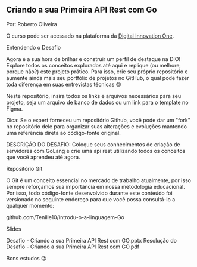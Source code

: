 ## Criando a sua Primeira API Rest com Go
Por: Roberto Oliveira 

O curso pode ser acessado na plataforma da [Digital Innovation One](https://digitalinnovation.one/).

Entendendo o Desafio
 
Agora é a sua hora de brilhar e construir um perfil de destaque na DIO! Explore todos os conceitos explorados até aqui e replique (ou melhore, porque não?) este projeto prático. Para isso, crie seu próprio repositório e aumente ainda mais seu portfólio de projetos no GitHub, o qual pode fazer toda diferença em suas entrevistas técnicas 😎
 
Neste repositório, insira todos os links e arquivos necessários para seu projeto, seja um arquivo de banco de dados ou um link para o template no Figma.
 
Dica: Se o expert forneceu um repositório Github, você pode dar um "fork" no repositório dele para organizar suas alterações e evoluções mantendo uma referência direta ao código-fonte original.

DESCRIÇÃO DO DESAFIO:
Coloque seus conhecimentos de criação de servidores com GoLang e crie uma api rest utilizando todos os conceitos que você aprendeu até agora.
 
Repositório Git
 
O Git é um conceito essencial no mercado de trabalho atualmente, por isso sempre reforçamos sua importância em nossa metodologia educacional. Por isso, todo código-fonte desenvolvido durante este conteúdo foi versionado no seguinte endereço para que você possa consultá-lo a qualquer momento:
 
github.com/Tenille10/Introdu-o-a-linguagem-Go
 
Slides
 
Desafio - Criando a sua Primeira API Rest com GO.pptx
Resolução do Desafio - Criando a sua Primeira API Rest com GO.pdf
 
 
 
Bons estudos 😉